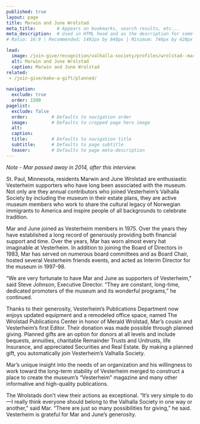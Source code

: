 ```yaml
---
published: true
layout: page
title: Marwin and June Wrolstad
meta_title:        # Appears on bookmarks, search results, etc...
meta_description:  # Used in HTML head and as the description for some search engines
# Ratio: 16:9 | Recommended: 1492px by 840px | Minimum: 746px by 420px

lead:
  image: /join-give/recognition/valhalla-society/profiles/wrolstad--marwin-and-june.jpg
  alt: Marwin and June Wrolstad
  caption: Marwin and June Wrolstad
related:
 - /join-give/make-a-gift/planned/
 
navigation:
  exclude: true
  order: 1500
pagelist:
  exclude: false
  order:         # Defaults to navigation order  
  image:         # Defaults to cropped page hero image
  alt:
  caption:
  title:         # Defaults to navigation title
  subtitle:      # Defaults to page subtitle
  teaser:        # Defaults to page meta-description  
---
```

_Note - Mar passed away in 2014, after this interview._

St. Paul, Minnesota, residents Marwin and June Wrolstad are enthusiastic Vesterheim supporters who have long been associated with the museum. Not only are they annual contributors who joined Vesterheim’s Valhalla Society by including the museum in their estate plans, they are active museum members who work to share the cultural legacy of Norwegian immigrants to America and inspire people of all backgrounds to celebrate tradition.

Mar and June joined as Vesterheim members in 1975. Over the years they have established a long record of generously providing both financial support and time. Over the years, Mar has worn almost every hat imaginable at Vesterheim. In addition to joining the Board of Directors in 1983, Mar has served on numerous board committees and as Board Chair, hosted several Vesterheim friends events, and acted as Interim Director for the museum in 1997-98.

“We are very fortunate to have Mar and June as supporters of Vesterheim,” said Steve Johnson, Executive Director. “They are constant, long-time, dedicated promoters of the museum and its wonderful programs,” he continued.

Thanks to their generosity, Vesterheim’s Publications Department now enjoys updated equipment and a remodeled office space, named The Wrolstad Publications Center in honor of Merald Wrolstad, Mar’s cousin and Vesterheim’s first Editor. Their donation was made possible through planned giving. Planned gifts are an option for donors at all levels and include bequests, annuities, charitable Remainder Trusts and Unitrusts, life Insurance, and appreciated Securities and Real Estate. By making a planned gift, you automatically join Vesterheim’s Valhalla Society.

Mar’s unique insight into the needs of an organization and his willingness to work toward the long-term stability of Vesterheim merged to construct a place to create the museum’s “Vesterheim” magazine and many other informative and high-quality publications.

The Wrolstads don’t view their actions as exceptional. “It’s very simple to do—I really think everyone should belong to the Valhalla Society in one way or another,” said Mar. “There are just so many possibilities for giving,” he said. Vesterheim is grateful for Mar and June’s generosity.